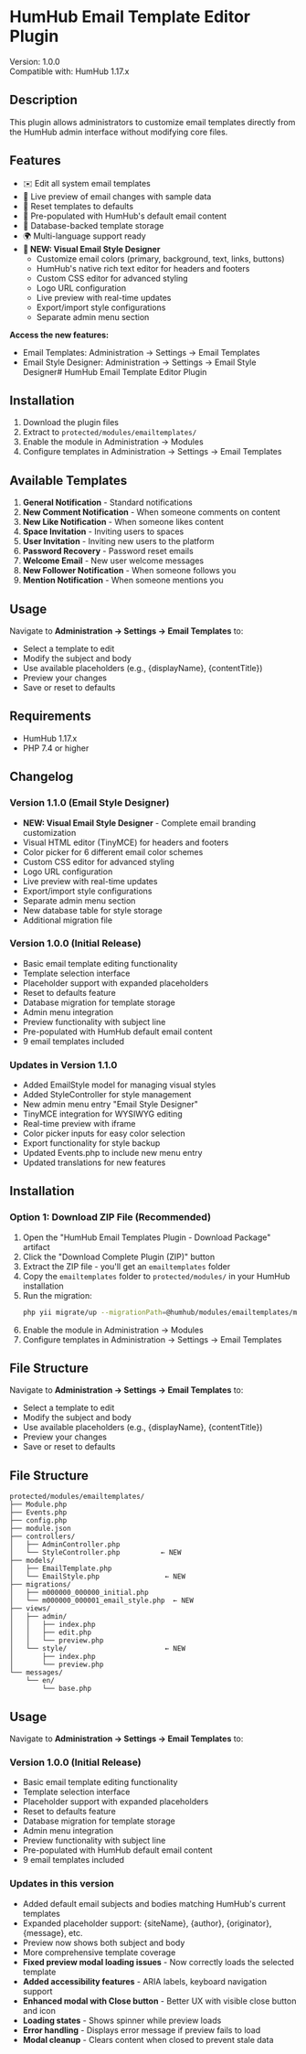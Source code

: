 # HumHub Email Template Editor Plugin

Version: 1.0.0  
Compatible with: HumHub 1.17.x

## Description

This plugin allows administrators to customize email templates directly from the HumHub admin interface without modifying core files.

## Features

- ✉️ Edit all system email templates
- 🎨 Live preview of email changes with sample data
- 🔄 Reset templates to defaults
- 📧 Pre-populated with HumHub's default email content
- 💾 Database-backed template storage
- 🌍 Multi-language support ready
- **🎨 NEW: Visual Email Style Designer**
  - Customize email colors (primary, background, text, links, buttons)
  - HumHub's native rich text editor for headers and footers
  - Custom CSS editor for advanced styling
  - Logo URL configuration
  - Live preview with real-time updates
  - Export/import style configurations
  - Separate admin menu section

**Access the new features:**
   - Email Templates: Administration → Settings → Email Templates
   - Email Style Designer: Administration → Settings → Email Style Designer# HumHub Email Template Editor Plugin

## Installation

1. Download the plugin files
2. Extract to `protected/modules/emailtemplates/`
3. Enable the module in Administration → Modules
4. Configure templates in Administration → Settings → Email Templates

## Available Templates

1. **General Notification** - Standard notifications
2. **New Comment Notification** - When someone comments on content
3. **New Like Notification** - When someone likes content
4. **Space Invitation** - Inviting users to spaces
5. **User Invitation** - Inviting new users to the platform
6. **Password Recovery** - Password reset emails
7. **Welcome Email** - New user welcome messages
8. **New Follower Notification** - When someone follows you
9. **Mention Notification** - When someone mentions you

## Usage

Navigate to **Administration → Settings → Email Templates** to:
- Select a template to edit
- Modify the subject and body
- Use available placeholders (e.g., {displayName}, {contentTitle})
- Preview your changes
- Save or reset to defaults

## Requirements

- HumHub 1.17.x
- PHP 7.4 or higher

## Changelog

### Version 1.1.0 (Email Style Designer)
- **NEW: Visual Email Style Designer** - Complete email branding customization
- Visual HTML editor (TinyMCE) for headers and footers
- Color picker for 6 different email color schemes
- Custom CSS editor for advanced styling
- Logo URL configuration
- Live preview with real-time updates
- Export/import style configurations
- Separate admin menu section
- New database table for style storage
- Additional migration file

### Version 1.0.0 (Initial Release)
- Basic email template editing functionality
- Template selection interface
- Placeholder support with expanded placeholders
- Reset to defaults feature
- Database migration for template storage
- Admin menu integration
- Preview functionality with subject line
- Pre-populated with HumHub default email content
- 9 email templates included

### Updates in Version 1.1.0
- Added EmailStyle model for managing visual styles
- Added StyleController for style management
- New admin menu entry "Email Style Designer"
- TinyMCE integration for WYSIWYG editing
- Real-time preview with iframe
- Color picker inputs for easy color selection
- Export functionality for style backup
- Updated Events.php to include new menu entry
- Updated translations for new features

## Installation

### Option 1: Download ZIP File (Recommended)
1. Open the "HumHub Email Templates Plugin - Download Package" artifact
2. Click the "Download Complete Plugin (ZIP)" button
3. Extract the ZIP file - you'll get an `emailtemplates` folder
4. Copy the `emailtemplates` folder to `protected/modules/` in your HumHub installation
5. Run the migration:
   ```bash
   php yii migrate/up --migrationPath=@humhub/modules/emailtemplates/migrations
   ```
6. Enable the module in Administration → Modules
7. Configure templates in Administration → Settings → Email Templates

## File Structure

Navigate to **Administration → Settings → Email Templates** to:
- Select a template to edit
- Modify the subject and body
- Use available placeholders (e.g., {displayName}, {contentTitle})
- Preview your changes
- Save or reset to defaults

## File Structure

```
protected/modules/emailtemplates/
├── Module.php
├── Events.php
├── config.php
├── module.json
├── controllers/
│   ├── AdminController.php
│   └── StyleController.php          ← NEW
├── models/
│   ├── EmailTemplate.php
│   └── EmailStyle.php                ← NEW
├── migrations/
│   ├── m000000_000000_initial.php
│   └── m000000_000001_email_style.php  ← NEW
├── views/
│   ├── admin/
│   │   ├── index.php
│   │   ├── edit.php
│   │   └── preview.php
│   └── style/                        ← NEW
│       ├── index.php
│       └── preview.php
└── messages/
    └── en/
        └── base.php
```

## Usage

Navigate to **Administration → Settings → Email Templates** to:

### Version 1.0.0 (Initial Release)
- Basic email template editing functionality
- Template selection interface
- Placeholder support with expanded placeholders
- Reset to defaults feature
- Database migration for template storage
- Admin menu integration
- Preview functionality with subject line
- Pre-populated with HumHub default email content
- 9 email templates included

### Updates in this version
- Added default email subjects and bodies matching HumHub's current templates
- Expanded placeholder support: {siteName}, {author}, {originator}, {message}, etc.
- Preview now shows both subject and body
- More comprehensive template coverage
- **Fixed preview modal loading issues** - Now correctly loads the selected template
- **Added accessibility features** - ARIA labels, keyboard navigation support
- **Enhanced modal with Close button** - Better UX with visible close button and icon
- **Loading states** - Shows spinner while preview loads
- **Error handling** - Displays error message if preview fails to load
- **Modal cleanup** - Clears content when closed to prevent stale data
